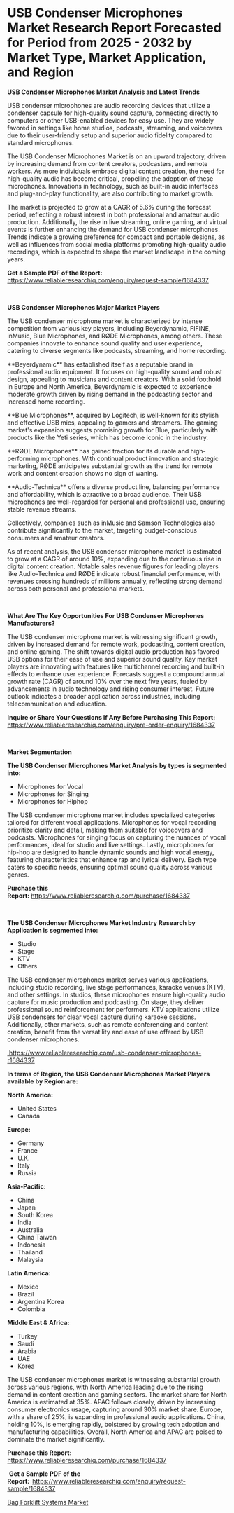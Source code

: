 <p><h1>USB Condenser Microphones Market Research Report Forecasted for Period from 2025 -  2032 by Market Type, Market Application, and Region</h1></p><p><strong>USB Condenser Microphones Market Analysis and Latest Trends</strong></p>
<p><p>USB condenser microphones are audio recording devices that utilize a condenser capsule for high-quality sound capture, connecting directly to computers or other USB-enabled devices for easy use. They are widely favored in settings like home studios, podcasts, streaming, and voiceovers due to their user-friendly setup and superior audio fidelity compared to standard microphones.</p><p>The USB Condenser Microphones Market is on an upward trajectory, driven by increasing demand from content creators, podcasters, and remote workers. As more individuals embrace digital content creation, the need for high-quality audio has become critical, propelling the adoption of these microphones. Innovations in technology, such as built-in audio interfaces and plug-and-play functionality, are also contributing to market growth.</p><p>The market is projected to grow at a CAGR of 5.6% during the forecast period, reflecting a robust interest in both professional and amateur audio production. Additionally, the rise in live streaming, online gaming, and virtual events is further enhancing the demand for USB condenser microphones. Trends indicate a growing preference for compact and portable designs, as well as influences from social media platforms promoting high-quality audio recordings, which is expected to shape the market landscape in the coming years.</p></p>
<p><strong>Get a Sample PDF of the Report:&nbsp;</strong> <a href="https://www.reliableresearchiq.com/enquiry/request-sample/1684337?utm_campaign=2810&utm_medium=2&utm_source=Github&utm_content=ia&utm_term=26032025&utm_id=usb-condenser-microphones">https://www.reliableresearchiq.com/enquiry/request-sample/1684337</a></p>
<p>&nbsp;</p>
<p><strong>USB Condenser Microphones Major Market Players</strong></p>
<p><p>The USB condenser microphone market is characterized by intense competition from various key players, including Beyerdynamic, FIFINE, inMusic, Blue Microphones, and RØDE Microphones, among others. These companies innovate to enhance sound quality and user experience, catering to diverse segments like podcasts, streaming, and home recording.</p><p>**Beyerdynamic** has established itself as a reputable brand in professional audio equipment. It focuses on high-quality sound and robust design, appealing to musicians and content creators. With a solid foothold in Europe and North America, Beyerdynamic is expected to experience moderate growth driven by rising demand in the podcasting sector and increased home recording.</p><p>**Blue Microphones**, acquired by Logitech, is well-known for its stylish and effective USB mics, appealing to gamers and streamers. The gaming market's expansion suggests promising growth for Blue, particularly with products like the Yeti series, which has become iconic in the industry. </p><p>**RØDE Microphones** has gained traction for its durable and high-performing microphones. With continual product innovation and strategic marketing, RØDE anticipates substantial growth as the trend for remote work and content creation shows no sign of waning.</p><p>**Audio-Technica** offers a diverse product line, balancing performance and affordability, which is attractive to a broad audience. Their USB microphones are well-regarded for personal and professional use, ensuring stable revenue streams.</p><p>Collectively, companies such as inMusic and Samson Technologies also contribute significantly to the market, targeting budget-conscious consumers and amateur creators.</p><p>As of recent analysis, the USB condenser microphone market is estimated to grow at a CAGR of around 10%, expanding due to the continuous rise in digital content creation. Notable sales revenue figures for leading players like Audio-Technica and RØDE indicate robust financial performance, with revenues crossing hundreds of millions annually, reflecting strong demand across both personal and professional markets.</p></p>
<p>&nbsp;</p>
<p><strong>What Are The Key Opportunities For USB Condenser Microphones Manufacturers?</strong></p>
<p><p>The USB condenser microphone market is witnessing significant growth, driven by increased demand for remote work, podcasting, content creation, and online gaming. The shift towards digital audio production has favored USB options for their ease of use and superior sound quality. Key market players are innovating with features like multichannel recording and built-in effects to enhance user experience. Forecasts suggest a compound annual growth rate (CAGR) of around 10% over the next five years, fueled by advancements in audio technology and rising consumer interest. Future outlook indicates a broader application across industries, including telecommunication and education.</p></p>
<p><strong>Inquire or Share Your Questions If Any Before Purchasing This Report:</strong> <a href="https://www.reliableresearchiq.com/enquiry/pre-order-enquiry/1684337?utm_campaign=2810&utm_medium=2&utm_source=Github&utm_content=ia&utm_term=26032025&utm_id=usb-condenser-microphones">https://www.reliableresearchiq.com/enquiry/pre-order-enquiry/1684337</a></p>
<p>&nbsp;</p>
<p><strong>Market Segmentation</strong></p>
<p><strong>The USB Condenser Microphones Market Analysis by types is segmented into:</strong></p>
<p><ul><li>Microphones for Vocal</li><li>Microphones for Singing</li><li>Microphones for Hiphop</li></ul></p>
<p><p>The USB condenser microphone market includes specialized categories tailored for different vocal applications. Microphones for vocal recording prioritize clarity and detail, making them suitable for voiceovers and podcasts. Microphones for singing focus on capturing the nuances of vocal performances, ideal for studio and live settings. Lastly, microphones for hip-hop are designed to handle dynamic sounds and high vocal energy, featuring characteristics that enhance rap and lyrical delivery. Each type caters to specific needs, ensuring optimal sound quality across various genres.</p></p>
<p><strong>Purchase this Report:&nbsp;</strong><a href="https://www.reliableresearchiq.com/purchase/1684337?utm_campaign=2810&utm_medium=2&utm_source=Github&utm_content=ia&utm_term=26032025&utm_id=usb-condenser-microphones">https://www.reliableresearchiq.com/purchase/1684337</a></p>
<p>&nbsp;</p>
<p><strong>The USB Condenser Microphones Market Industry Research by Application is segmented into:</strong></p>
<p><ul><li>Studio</li><li>Stage</li><li>KTV</li><li>Others</li></ul></p>
<p><p>The USB condenser microphones market serves various applications, including studio recording, live stage performances, karaoke venues (KTV), and other settings. In studios, these microphones ensure high-quality audio capture for music production and podcasting. On stage, they deliver professional sound reinforcement for performers. KTV applications utilize USB condensers for clear vocal capture during karaoke sessions. Additionally, other markets, such as remote conferencing and content creation, benefit from the versatility and ease of use offered by USB condenser microphones.</p></p>
<p><a href="https://www.reliableresearchiq.com/usb-condenser-microphones-r1684337?utm_campaign=2810&utm_medium=2&utm_source=Github&utm_content=ia&utm_term=26032025&utm_id=usb-condenser-microphones">&nbsp;https://www.reliableresearchiq.com/usb-condenser-microphones-r1684337</a></p>
<p><strong>In terms of Region, the USB Condenser Microphones Market Players available by Region are:</strong></p>
<p>
    <p> <strong> North America: </strong>
        <ul>
            <li>United States</li>
            <li>Canada</li>
        </ul>
        </p> 
    <p> <strong> Europe: </strong>
        <ul>
            <li>Germany</li>
            <li>France</li>
            <li>U.K.</li>
            <li>Italy</li>
            <li>Russia</li>
        </ul>
        </p> 
    <p> <strong> Asia-Pacific: </strong>
        <ul>
            <li>China</li>
            <li>Japan</li>
            <li>South Korea</li>
            <li>India</li>
            <li>Australia</li>
            <li>China Taiwan</li>
            <li>Indonesia</li>
            <li>Thailand</li>
            <li>Malaysia</li>
        </ul>
        </p> 
    <p> <strong> Latin America: </strong>
        <ul>
            <li>Mexico</li>
            <li>Brazil</li>
            <li>Argentina Korea</li>
            <li>Colombia</li>
        </ul>
        </p> 
    <p> <strong> Middle East & Africa: </strong>
        <ul>
            <li>Turkey</li>
            <li>Saudi</li>
            <li>Arabia</li>
            <li>UAE</li>
            <li>Korea</li>
        </ul>
    </p>
    </p>
<p><p>The USB condenser microphones market is witnessing substantial growth across various regions, with North America leading due to the rising demand in content creation and gaming sectors. The market share for North America is estimated at 35%. APAC follows closely, driven by increasing consumer electronics usage, capturing around 30% market share. Europe, with a share of 25%, is expanding in professional audio applications. China, holding 10%, is emerging rapidly, bolstered by growing tech adoption and manufacturing capabilities. Overall, North America and APAC are poised to dominate the market significantly.</p></p>
<p><strong>Purchase this Report: </strong><a href="https://www.reliableresearchiq.com/purchase/1684337?utm_campaign=2810&utm_medium=2&utm_source=Github&utm_content=ia&utm_term=26032025&utm_id=usb-condenser-microphones">https://www.reliableresearchiq.com/purchase/1684337</a></p>
<p>&nbsp;<strong>Get a Sample PDF of the Report:&nbsp;&nbsp;</strong><a href="https://www.reliableresearchiq.com/enquiry/request-sample/1684337?utm_campaign=2810&utm_medium=2&utm_source=Github&utm_content=ia&utm_term=26032025&utm_id=usb-condenser-microphones">https://www.reliableresearchiq.com/enquiry/request-sample/1684337</a></p>
<p><strong></strong></p>
<p><p><a href="https://github.com/sadimsamid/Market-Research-Report-List-1/blob/main/bag-forklift-systems-market.md?utm_campaign=2810&utm_medium=2&utm_source=Github&utm_content=ia&utm_term=26032025&utm_id=usb-condenser-microphones">Bag Forklift Systems Market</a></p></p>